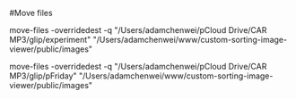 #Move files

move-files -overridedest -q "/Users/adamchenwei/pCloud Drive/CAR MP3/glip/experiment" "/Users/adamchenwei/www/custom-sorting-image-viewer/public/images"

move-files -overridedest -q "/Users/adamchenwei/pCloud Drive/CAR MP3/glip/pFriday" "/Users/adamchenwei/www/custom-sorting-image-viewer/public/images"

